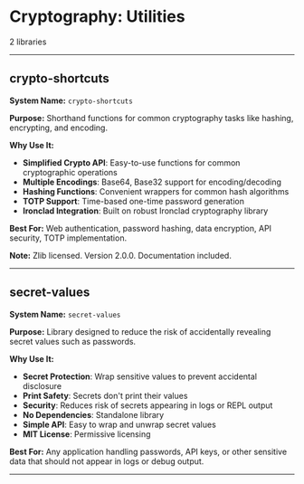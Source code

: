 # Cryptography: Utilities

2 libraries

---

## crypto-shortcuts

**System Name:** `crypto-shortcuts`

**Purpose:** Shorthand functions for common cryptography tasks like hashing, encrypting, and encoding.

**Why Use It:**
- **Simplified Crypto API**: Easy-to-use functions for common cryptographic operations
- **Multiple Encodings**: Base64, Base32 support for encoding/decoding
- **Hashing Functions**: Convenient wrappers for common hash algorithms
- **TOTP Support**: Time-based one-time password generation
- **Ironclad Integration**: Built on robust Ironclad cryptography library

**Best For:** Web authentication, password hashing, data encryption, API security, TOTP implementation.

**Note:** Zlib licensed. Version 2.0.0. Documentation included.

---


## secret-values

**System Name:** `secret-values`

**Purpose:** Library designed to reduce the risk of accidentally revealing secret values such as passwords.

**Why Use It:**
- **Secret Protection**: Wrap sensitive values to prevent accidental disclosure
- **Print Safety**: Secrets don't print their values
- **Security**: Reduces risk of secrets appearing in logs or REPL output
- **No Dependencies**: Standalone library
- **Simple API**: Easy to wrap and unwrap secret values
- **MIT License**: Permissive licensing

**Best For:** Any application handling passwords, API keys, or other sensitive data that should not appear in logs or debug output.

---


